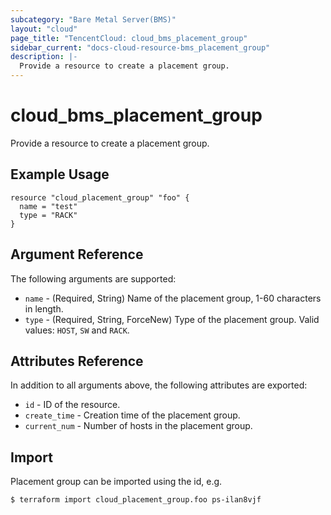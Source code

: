 ```yaml
---
subcategory: "Bare Metal Server(BMS)"
layout: "cloud"
page_title: "TencentCloud: cloud_bms_placement_group"
sidebar_current: "docs-cloud-resource-bms_placement_group"
description: |-
  Provide a resource to create a placement group.
---
```


# cloud_bms_placement_group

Provide a resource to create a placement group.

## Example Usage

```hcl
resource "cloud_placement_group" "foo" {
  name = "test"
  type = "RACK"
}
```

## Argument Reference

The following arguments are supported:

* `name` - (Required, String) Name of the placement group, 1-60 characters in length.
* `type` - (Required, String, ForceNew) Type of the placement group. Valid values: `HOST`, `SW` and `RACK`.

## Attributes Reference

In addition to all arguments above, the following attributes are exported:

* `id` - ID of the resource.
* `create_time` - Creation time of the placement group.
* `current_num` - Number of hosts in the placement group.


## Import

Placement group can be imported using the id, e.g.

```
$ terraform import cloud_placement_group.foo ps-ilan8vjf
```

